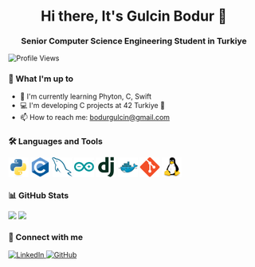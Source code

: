 <div align="center">

# Hi there, It's Gulcin Bodur 👋

### Senior Computer Science Engineering Student in Turkiye

<div align="left">

![Profile Views](https://komarev.com/ghpvc/?username=GulcB&color=brightgreen&style=flat&label=Profile+views)

### 🌱 What I'm up to

- 🚀 I'm currently learning Phyton, C, Swift
- 💻 I'm developing C projects at 42 Turkiye 🏰
- 📫 How to reach me: [bodurgulcin@gmail.com](mailto:bodurgulcin@gmail.com)

### 🛠️ Languages and Tools

<div>
  <img src="https://raw.githubusercontent.com/devicons/devicon/master/icons/python/python-original.svg" alt="python" width="40" height="40"/>
  <img src="https://raw.githubusercontent.com/devicons/devicon/master/icons/c/c-original.svg" alt="c" width="40" height="40"/>
  <img src="https://raw.githubusercontent.com/devicons/devicon/master/icons/mysql/mysql-original.svg" alt="mysql" width="40" height="40"/>
  <img src="https://raw.githubusercontent.com/devicons/devicon/master/icons/arduino/arduino-original.svg" alt="arduino" width="40" height="40"/>
  <img src="https://raw.githubusercontent.com/devicons/devicon/master/icons/django/django-plain.svg" alt="django" width="40" height="40"/>
  <img src="https://raw.githubusercontent.com/devicons/devicon/master/icons/docker/docker-original.svg" alt="docker" width="40" height="40"/>
  <img src="https://raw.githubusercontent.com/devicons/devicon/master/icons/git/git-original.svg" alt="git" width="40" height="40"/>
  <img src="https://raw.githubusercontent.com/devicons/devicon/master/icons/linux/linux-original.svg" alt="linux" width="40" height="40"/>
</div>

### 📊 GitHub Stats

<div>
  <img height="180em" src="https://github-readme-stats-git-masterrstaa-rickstaa.vercel.app/api?username=gulcb&show_icons=true&theme=dark&include_all_commits=true&count_private=true"/>
  <img height="180em" src="https://github-readme-stats-git-masterrstaa-rickstaa.vercel.app/api/top-langs/?username=gulcb&layout=compact&langs_count=7&theme=dark"/>
</div>

### 🤝 Connect with me

<div>
  <a href="https://linkedin.com/in/gulcinbodur" target="_blank">
    <img src="https://img.shields.io/badge/LinkedIn-0077B5?style=for-the-badge&logo=linkedin&logoColor=white" alt="LinkedIn"/>
  </a>
  <a href="https://github.com/GulcB" target="_blank">
    <img src="https://img.shields.io/badge/GitHub-100000?style=for-the-badge&logo=github&logoColor=white" alt="GitHub"/>
  </a>
</div>

</div>
